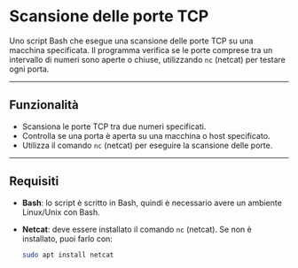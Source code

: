 # Scansione delle porte TCP

Uno script Bash che esegue una scansione delle porte TCP su una macchina specificata. Il programma verifica se le porte comprese tra un intervallo di numeri sono aperte o chiuse, utilizzando `nc` (netcat) per testare ogni porta.

---

## Funzionalità

- Scansiona le porte TCP tra due numeri specificati.
- Controlla se una porta è aperta su una macchina o host specificato.
- Utilizza il comando `nc` (netcat) per eseguire la scansione delle porte.

---

## Requisiti

- **Bash**: lo script è scritto in Bash, quindi è necessario avere un ambiente Linux/Unix con Bash.
- **Netcat**: deve essere installato il comando `nc` (netcat). Se non è installato, puoi farlo con:
  
  ```bash
  sudo apt install netcat
